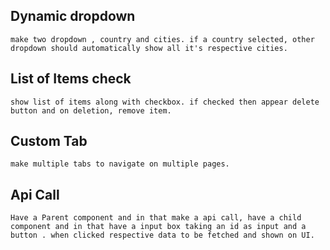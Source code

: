 ## Dynamic dropdown

    make two dropdown , country and cities. if a country selected, other dropdown should automatically show all it's respective cities.

## List of Items check

    show list of items along with checkbox. if checked then appear delete button and on deletion, remove item.

## Custom Tab

    make multiple tabs to navigate on multiple pages.

## Api Call

    Have a Parent component and in that make a api call, have a child component and in that have a input box taking an id as input and a button . when clicked respective data to be fetched and shown on UI.
